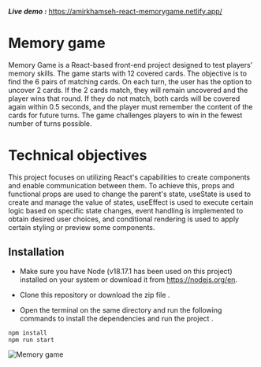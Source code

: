 ***Live demo :***  https://amirkhamseh-react-memorygame.netlify.app/
# Memory game 
Memory Game is a React-based front-end project designed to test players' memory skills. The game starts with 12 covered cards. The objective is to find the 6 pairs of matching cards. On each turn, the user has the option to uncover 2 cards. If the 2 cards match, they will remain uncovered and the player wins that round. If they do not match, both cards will be covered again within 0.5 seconds, and the player must remember the content of the cards for future turns. The game challenges players to win in the fewest number of turns possible.

# Technical objectives
This project focuses on utilizing React's capabilities to create components and enable communication between them. To achieve this, props and functional props are used to change the parent's state, useState is used to create and manage the value of states, useEffect is used to execute certain logic based on specific state changes, event handling is implemented to obtain desired user choices, and conditional rendering is used to apply certain styling or preview some components.

## Installation
- Make sure you have Node (v18.17.1 has been used on this project) installed on your system or download it from  https://nodejs.org/en. 

- Clone this repository or download the zip file .
- Open the terminal on the same directory and run the following commands to install the dependencies and run the project .
```
npm install
npm run start
```

![Memory game](![image](https://github.com/Amirali-Khamseh/React-memory-game/assets/72108341/7f689beb-fd16-400f-b5f8-d77a4a1201cc)
)

